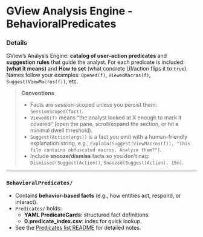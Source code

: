 # GView Analysis Engine - BehavioralPredicates

### Details

GView’s Analysis Engine: **catalog of user‑action predicates** and **suggestion rules** that guide the analyst.
For each predicate is included: **(what it means)** and **How to set** (what concrete UI/action flips it to `true`). Names follow your examples: `Opened(f)`, `ViewedMacros(f)`, `Suggest(ViewMacros(f))`, etc.

> **Conventions**
>
> * Facts are session-scoped unless you persist them: `SessionScoped(fact)`.
> * `ViewedX(f)` means “the analyst looked at X enough to mark it covered” (open the pane, scroll/expand the section, or hit a minimal dwell threshold).
> * `Suggest(Action(args))` is a fact you emit with a human-friendly explanation string, e.g., `Explain(Suggest(ViewMacros(f)), "This file contains obfuscated macros. Analyze them?")`.
> * Include **snooze/dismiss** facts so you don't nag: `Dismissed(Suggest(Action))`, `Snoozed(Suggest(Action), 15m)`.

---

### `BehavioralPredicates/`
- Contains **behavior-based facts** (e.g., how entities act, respond, or interact).
- `Predicates/` holds:
  - **YAML PredicateCards**: structured fact definitions.
  - **0.predicate_index.csv**: index for quick lookup.
- See the [Predicates list README](Predicates/README.md) for detailed notes.